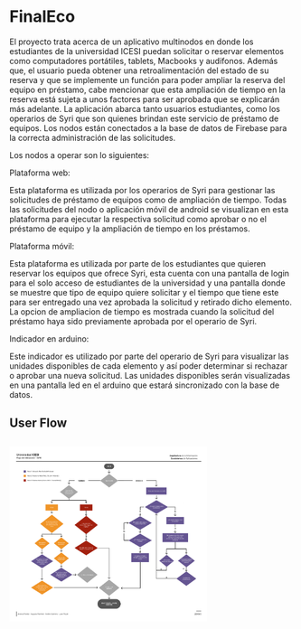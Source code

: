 # FinalEco

El proyecto trata acerca de un aplicativo multinodos en donde los estudiantes de la universidad ICESI puedan solicitar o reservar elementos como computadores portátiles, tablets, Macbooks y audifonos. Además que, el usuario pueda obtener una retroalimentación del estado de su reserva y que se implemente un función para poder ampliar la reserva del equipo en préstamo, cabe mencionar que esta ampliación de tiempo en la reserva está sujeta a unos factores para ser aprobada que se explicarán más adelante. La aplicación abarca tanto usuarios estudiantes, como los operarios de Syri que son quienes brindan este servicio de préstamo de equipos. Los nodos están conectados a la base de datos de Firebase para la correcta administración de las solicitudes.

Los nodos a operar son lo siguientes: 

Plataforma web:

Esta plataforma es utilizada por los operarios de Syri para gestionar las solicitudes de préstamo de equipos como de ampliación de tiempo. Todas las solicitudes del nodo o aplicación móvil de android se visualizan en esta plataforma para ejecutar la respectiva solicitud como aprobar o no el préstamo de equipo y la ampliación de tiempo en los préstamos.

Plataforma móvil:

Esta plataforma es utilizada por parte de los estudiantes que quieren reservar los equipos que ofrece Syri, esta cuenta con una pantalla de login para el solo acceso de estudiantes de la universidad y una pantalla donde se muestre que tipo de equipo quiere solicitar y el tiempo que tiene este para ser entregado una vez aprobada la solicitud y retirado dicho elemento. La opcion de ampliacion de tiempo es mostrada cuando la solicitud del préstamo haya sido previamente aprobada por el operario de Syri.

Indicador en arduino:

Este indicador es utilizado por parte del operario de Syri para visualizar las unidades disponibles de cada elemento y así poder determinar si rechazar o aprobar una nueva solicitud. Las unidades disponibles serán visualizadas en una pantalla led en el arduino que estará sincronizado con la base de datos.

<h2>User Flow<h2>
  
<img src="/Frame 1.png" width="350"/>
